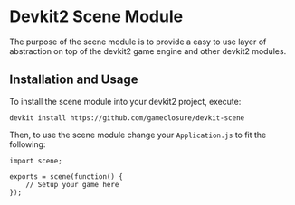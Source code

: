 Devkit2 Scene Module
====================

The purpose of the scene module is to provide a easy to use layer of abstraction
on top of the devkit2 game engine and other devkit2 modules.

Installation and Usage
----------------------

To install the scene module into your devkit2 project, execute:

    devkit install https://github.com/gameclosure/devkit-scene

Then, to use the scene module change your `Application.js` to fit the following:

    import scene;

    exports = scene(function() {
        // Setup your game here
    });

